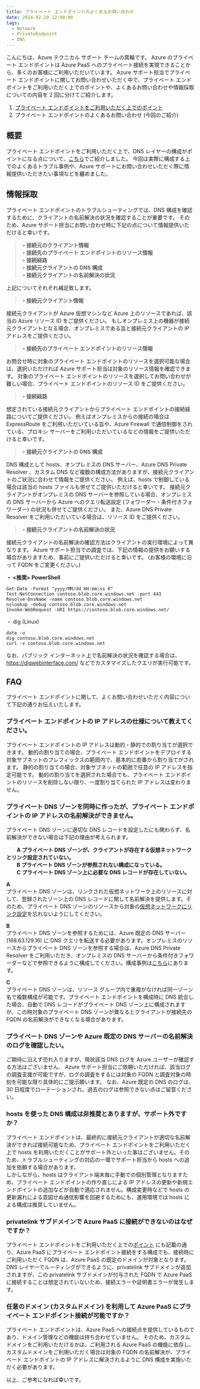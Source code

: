 ```yaml
---
title: プライベート エンドポイントのよくあるお問い合わせ
date: 2024-02-20 12:00:00
tags:
  - Network
  - PrivateEndpoint
  - DNS
---
```

こんにちは、Azure テクニカル サポート チームの箕輪です。
Azure のプライベート エンドポイントは Azure PaaS へのプライベート接続を実現できることから、多くのお客様にご利用いただいています。
Azure サポート担当でプライベート エンドポイントに関してお問い合わせいただく中で、プライベート エンドポイントをご利用いただく上でのポイントや、よくあるお問い合わせや情報採取についての内容を 2 回に分けてご紹介します。

1. [プライベート エンドポイントをご利用いただく上でのポイント](/articles/network/pe-introduction.md)
2. プライベート エンドポイントのよくあるお問い合わせ (今回のご紹介)

<!-- more -->

## 概要

プライベート エンドポイントをご利用いただく上で、DNS レイヤーの構成がポイントになる点について、[こちら](/articles/network/pe-introduction.md)でご紹介しました。
今回は実際に構成する上でのよくあるトラブル事例や、Azure サポートにお問い合わせいただく際に情報提供いただきたい事項などを纏めました。

## 情報採取

プライベート エンドポイントのトラブルシューティングでは、DNS 構成を確認するために、クライアントの名前解決の状況を確認することが重要です。
そのため、Azure サポート担当にお問い合わせ時に下記の点について情報提供いただけると幸いです。

>**・接続元のクライアント情報**</br>
>**・接続先のプライベート エンドポイントのリソース情報**</br>
>**・接続経路**</br>
>**・接続元クライアントの DNS 構成**</br>
>**・接続元クライアントの名前解決の状況**</br>

上記についてそれぞれ補足致します。

>**・接続元クライアント情報**

接続元クライアントが Azure 仮想マシンなど Azure 上のリソースであれば、該当の Azure リソース ID をご提供ください。
もしオンプレミス上の機器が接続元クライアントとなる場合、オンプレミスである旨と接続元クライアントの IP アドレスをご提供ください。

>**・接続先のプライベート エンドポイントのリソース情報**

お問合せ時に対象のプライベート エンドポイントのリソースを選択可能な場合は、選択いただければ Azure サポート担当は対象のリソース情報を確認できます。
対象のプライベート エンドポイントのリソースを選択してお問い合わせが難しい場合、プライベート エンドポイントのリソース ID をご提供ください。

>**・接続経路**

想定されている接続元クライアントからプライベート エンドポイントの接続経路についてご提供ください。
例えばオンプレミスからの接続の場合は ExpressRoute をご利用いただいている旨や、Azure Firewall で通信制御をされている、プロキシ サーバーをご利用いただいているなどの情報をご提供いただけると幸いです。

>**・接続元クライアントの DNS 構成**

DNS 構成として hosts、オンプレミスの DNS サーバー、Azure DNS Private Resolver 、カスタム DNS など複数の構成方法がありますが、接続元クライアントのご状況に合わせて情報をご提供ください。
例えば、hosts で制御している場合は該当の hosts ファイルも併せてご提供いただけると幸いです。
接続元クライアントがオンプレミスの DNS サーバーを参照している場合、オンプレミスの DNS サーバーから Azure へのクエリ転送設定 (フォワーダー・条件付きフォワーダー) の状況も併せてご提供ください。
また、Azure DNS Private Resolver をご利用いただいている場合は、リソース ID をご提供ください。

>**・接続元クライアントの名前解決の状況**

接続元クライアントの名前解決の確認方法はクライアントの実行環境によって異なります。
Azure サポート担当での調査では、下記の情報の提供をお願いする場合がありますため、事前にご提供いただけると幸いです。
(お客様の環境に沿って FQDN をご変更ください。)

**・ <推奨> PowerShell**

```
Get-Date -Format "yyyy/MM/dd HH:mm:ss K"
Test-NetConnection contoso.blob.core.windows.net -port 443 
Resolve-DnsName -name contoso.blob.core.windows.net
nslookup -debug contoso.blob.core.windows.net
Invoke-WebRequest -URI https://contoso.blob.core.windows.net/
```

・ dig (Linux)

```
date -u
dig contoso.blob.core.windows.net
curl -v contoso.blob.core.windows.net
```

なお、パブリック インターネット上で名前解決の状況を確認する場合は、https://digwebinterface.com/ などでカスタマイズしたクエリが実行可能です。

## FAQ

プライベート エンドポイントに関して、よくお問い合わせいただく内容について下記の通りお伝えいたします。

### プライベート エンドポイントの IP アドレスの仕様について教えてください。

プライベート エンドポイントの IP アドレスは動的・静的での割り当てが選択できます。
動的の割り当ての場合、プライベート エンドポイントをデプロイする対象サブネットのプレフィックスの範囲内で、基本的に若番から割り当てがされます。
静的の割り当ての場合、対象サブネットの範囲で任意の IP アドレスを指定可能です。
動的の割り当てを選択された場合でも、プライベート エンドポイントのリソースを削除しない限り、一度割り当てられた IP アドレスは変わりません。

### プライベート DNS ゾーンを同時に作ったが、プライベート エンドポイントの IP アドレスの名前解決ができません。

プライベート DNS ゾーンに適切な DNS レコードを設定したにも関わらず、名前解決ができない場合は下記の理由が考えられます。

　　**A プライベート DNS ゾーンが、クライアントが存在する仮想ネットワークとリンク設定されていない。**</br>
　　**B プライベート DNS ゾーンが参照されない構成になっている。**</br>
　　**C プライベート DNS ゾーン上に必要な DNS レコードが存在していない。**</br>

**A**</br>
プライベート DNS ゾーンは、リンクされた仮想ネットワーク上のリソースに対して、登録されたゾーン上の DNS レコードに関して名前解決を提供します。そのため、プライベート DNS ゾーンのリソースから対象の[仮想ネットワークにリンク設定](https://learn.microsoft.com/ja-jp/azure/dns/private-dns-virtual-network-links)を忘れないようにしてください。

**B**</br>
プライベート DNS ゾーンを参照するためには、Azure 既定の DNS サーバー (168.63.129.16) に DNS クエリを転送する必要があります。オンプレミスのリソースからプライベート DNS ゾーンを参照する場合は、Azure DNS Private Resolver をご利用いただき、オンプレミスの DNS サーバーから条件付きフォワーダーなどで参照できるように構成してください。構成事例は[こちら](https://learn.microsoft.com/ja-jp/azure/private-link/private-endpoint-dns-integration)にあります。

**C**</br>
プライベート DNS ゾーンは、リソース グループ内で重複がなければ同一ゾーン名で複数構成が可能です。プライベート エンドポイントを構成時に DNS 統合した場合、自動で DNS レコードがプライベート DNS ゾーン上に構成されますが、この時対象のプライベート DNS ゾーンが異なるとクライアントが接続先の FQDN の名前解決ができなくなる場合があります。

### プライベート DNS ゾーンや Azure 既定の DNS サーバーの名前解決のログを確認したい。

ご期待に沿えず恐れ入りますが、現状該当 DNS ログを Azure ユーザーが確認する方法はございません、
Azure サポート担当にご依頼いただければ、該当ログの調査支援が可能ですが、ログの調査をするには対象の FQDN と調査対象の時刻を可能な限り具体的にご提示願います。
なお、Azure 既定の DNS のログは、30 日程度でローテーションされ、過去のログは参照できない点はご留意ください。

### hosts を使った DNS 構成は非推奨とありますが、サポート外ですか？

プライベート エンドポイントは、最終的に接続元クライアントが適切な名前解決ができれば接続可能なため、プライベート エンドポイントをご利用いただく上で hosts を利用いただくことがサポート外といった事はございません。そのため、トラブルシューティングの対応の一環でサポート担当から hosts への追加を依頼する場合があります。<br>
しかしながら、hosts はクライアント端末毎に手動での個別管理となりますため、プライベート エンドポイントの作り直しによる IP アドレスの更新や新規エンドポイントの追加などが自動で適応されません。構成変更時などで hosts の更新漏れによる意図せぬ通信影響を回避するためにも、運用環境では hosts による構成は推奨していません。

### privatelink サブドメインで Azure PaaS に接続ができないのはなぜですか？

プライベート エンドポイントをご利用いただく上での[ポイント](/articles/network/pe-introduction.md) にも記載の通り、Azure PaaS にプライベート エンドポイント接続をする構成でも、接続時にご利用いただく FQDN は、Azure PaaS の既定のドメインが対象となります。
DNS レイヤーでルーティングができるように、privatelink サブドメインが追加されますが、この privatelink サブドメインが付与された FQDN で Azure PaaS に接続することは想定されていないため、接続エラーや証明書エラーが発生します。

### 任意のドメイン (カスタムドメイン) を利用して Azure PaaS にプライベート エンドポイント接続が可能ですか？

プライベート エンドポイントは、Azure PaaS への接続点を提供しているものであり、ドメイン管理などの機能は持ち合わせていません。
そのため、カスタムドメインをご利用いただけるかは、ご利用される Azure PaaS の機能に依存し、カスタムドメインをご利用いただく場合は対象の FQDN の名前解決が、プライベート エンドポイントの IP アドレスに解決されるように DNS 構成を実施いただく必要があります。



以上、ご参考になれば幸いです。
